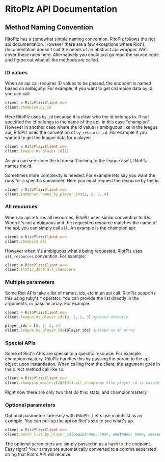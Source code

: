 # RitoPlz API Documentation

## Method Naming Convention
RitoPlz has a somewhat simple naming convention. RitoPlz follows the riot api documentation. However there are a few exceptions where Riot's documentation doesn't suit the needs of an abstract api wrapper. We'll cover these rules here. Alternatively you could just go read the source code and figure out what all the methods are called.

### ID values
When an api call requires ID values to be passed, the endpoint is named based on ambiguity. For example, if you want to get champion data by id, you can call
```ruby
client = RitoPlz::Client.new
client.champion.by_id
```
Here RitoPlz uses `by_id` because it is clear who the id belongs to. If not specified the id belongs to the name of the api, in this case "champion". However in another case where the id value is ambiguous like in the league api, RitoPlz uses the convention of `by_resource_id`. For example if you wanted to get the league data for a player:
```ruby
client = RitoPlz::Client.new
client.league.by_player_id(1)
```
As you can see since the id doesn't belong to the league itself, RitoPlz names the id.

Sometimes more complexity is needed. For example lets say you want the runs for a specific summoner. Here you must request the resource by the id.
```ruby
client = RitoPlz::Client.new
client.summoner.runes_by_player_ids(1, 2, 3, 4)
```

### All resources
When an api returns all resources, RitoPlz uses simlar convention to IDs. When it's not ambiguous and the requested resource matches the name of the api, you can simply call `all`. An example is the champion api:
```ruby
client = RitoPlz::Client.new
client.champion.all
```
However when it's ambiguous what's being requested, RiotPlz uses `all_resources` convention. For example:
```ruby
client = RitoPlz::Client.new
client.static_data.all_champions
```

### Multiple parameters
Some Riot APIs take a list of names, ids, etc in an api call. RitoPlz supports this using ruby's * operator. You can provide the list directly in the arguments, or pass an array. For example:
```ruby
client = RitoPlz::Client.new
client.league.by_player_ids(0, 1, 2, 3) #passed directly

player_ids = [0, 1, 2, 3]
client.league.by_player_ids(player_ids) #passed as an array
```

### Special APIs
Some of Riot's APIs are special to a specific resource. For example champion mastery. RitoPlz handles this by passing the param to the api object upon instantiation. When calling from the client, the argument goes in the direct method call like so:
```ruby
client = RitoPlz::Client.new
client.champion_mastery(288831).all_champions #the player id is passed into the first method call, and all chained methods after will use that id
```

Right now there are only two that do this: stats, and championmastery

### Optional parameters
Optional parameters are easy with RitoPlz. Let's use matchlist as an example. You can pull up the api on Riot's site to see what's up.
```ruby
client = RitoPlz::Client.new
client.match_list.by_player_id(beginIndex: 1000, endIndex: 5000, seasons: [:SEASON2014, :SEASON2015, :SEASON2016])
```
The optional parameters are simply passed in as a hash to the endpoint. Easy right? Your arrays are automatically converted to a comma seperated string that Riot's API will receive.
